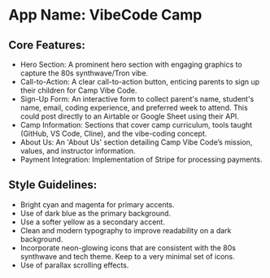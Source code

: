 # **App Name**: VibeCode Camp

## Core Features:

- Hero Section: A prominent hero section with engaging graphics to capture the 80s synthwave/Tron vibe.
- Call-to-Action: A clear call-to-action button, enticing parents to sign up their children for Camp Vibe Code.
- Sign-Up Form: An interactive form to collect parent's name, student's name, email, coding experience, and preferred week to attend. This could post directly to an Airtable or Google Sheet using their API.
- Camp Information: Sections that cover camp curriculum, tools taught (GitHub, VS Code, Cline), and the vibe-coding concept.
- About Us: An 'About Us' section detailing Camp Vibe Code’s mission, values, and instructor information.
- Payment Integration: Implementation of Stripe for processing payments.

## Style Guidelines:

- Bright cyan and magenta for primary accents.
- Use of dark blue as the primary background.
- Use a softer yellow as a secondary accent.
- Clean and modern typography to improve readability on a dark background.
- Incorporate neon-glowing icons that are consistent with the 80s synthwave and tech theme. Keep to a very minimal set of icons.
- Use of parallax scrolling effects.